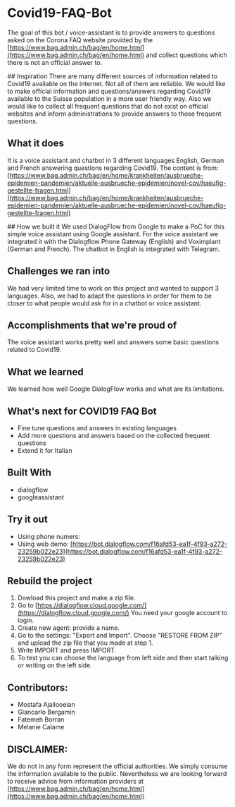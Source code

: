 # Covid19-FAQ-Bot

The goal of this bot / voice-assistant is to provide answers to questions asked on the Corona FAQ website provided by the [https://www.bag.admin.ch/bag/en/home.html](https://www.bag.admin.ch/bag/en/home.html) and collect questions which there is not an official answer to.

## Inspiration
There are many different sources of information related to Covid19 available on the internet. Not all of them are reliable. We would like to make official information and questions/answers regarding Covid19 available to the Suisse population in a more user friendly way. Also we would like to collect all frequent questions that do not exist on official websites and inform administrations to provide answers to those frequent questions.

## What it does
It is a voice assistant and chatbot in 3 different languages English, German and French answering questions regarding Covid19. The content is from: [https://www.bag.admin.ch/bag/en/home/krankheiten/ausbrueche-epidemien-pandemien/aktuelle-ausbrueche-epidemien/novel-cov/haeufig-gestellte-fragen.html](https://www.bag.admin.ch/bag/en/home/krankheiten/ausbrueche-epidemien-pandemien/aktuelle-ausbrueche-epidemien/novel-cov/haeufig-gestellte-fragen.html)

## How we built it
We used DialogFlow from Google to make a PoC for this simple voice assistant using Google assistant. For the voice assistant we integrated it with the Dialogflow Phone Gateway (English) and Voximplant (German and French). The chatbot in English is integrated with Telegram.

## Challenges we ran into
We had very limited time to work on this project and wanted to support 3 languages. Also, we had to adapt the questions in order for them to be closer to what people would ask for in a chatbot or voice assistant.

## Accomplishments that we're proud of
The voice assistant works pretty well and answers some basic questions related to Covid19.

## What we learned
We learned how well Google DialogFlow works and what are its limitations.

## What's next for COVID19 FAQ Bot
- Fine tune questions and answers in existing languages
- Add more questions and answers based on the collected frequent questions
- Extend it for Italian

## Built With
- dialogflow
- googleassistant

## Try it out
- Using phone numers:
- Using web demo: [https://bot.dialogflow.com/f16afd53-ea1f-4f93-a272-23259b022e23](https://bot.dialogflow.com/f16afd53-ea1f-4f93-a272-23259b022e23)

## Rebuild the project
1. Dowload this project and make a zip file.
2. Go to [https://dialogflow.cloud.google.com/](https://dialogflow.cloud.google.com/) You need your google account to login.
3. Create new agent: provide a name.
4. Go to the settings: "Export and Import". Choose "RESTORE FROM ZIP" and upload the zip file that you made at step 1.
5. Write IMPORT and press IMPORT.
6. To test you can choose the language from left side and then start talking or writing on the left side.

## Contributors:
- Mostafa Ajallooeian
- Giancarlo Bergamin
- Fatemeh Borran
- Melanie Calame

## DISCLAIMER: 
We do not in any form represent the official authorities. We simply consume the information available to the public. Nevertheless we are looking forward to receive advice from information providers at [https://www.bag.admin.ch/bag/en/home.html](https://www.bag.admin.ch/bag/en/home.html)
